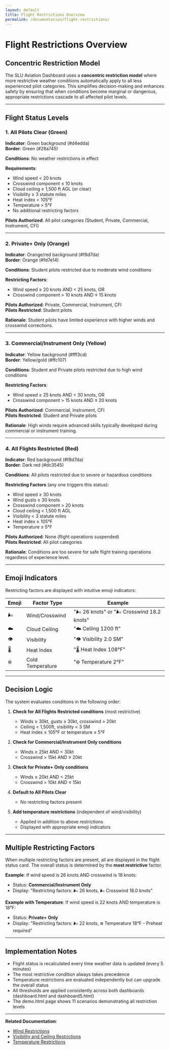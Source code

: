 ```yaml
---
layout: default
title: Flight Restrictions Overview
permalink: /documentation/flight-restrictions/
---
```


# Flight Restrictions Overview

## Concentric Restriction Model

The SLU Aviation Dashboard uses a **concentric restriction model** where more restrictive weather conditions automatically apply to all less experienced pilot categories. This simplifies decision-making and enhances safety by ensuring that when conditions become marginal or dangerous, appropriate restrictions cascade to all affected pilot levels.

---

## Flight Status Levels

### 1. All Pilots Clear (Green)

**Indicator**: Green background (#d4edda)  
**Border**: Green (#28a745)

**Conditions**: No weather restrictions in effect

**Requirements**:
- Wind speed < 20 knots
- Crosswind component ≤ 10 knots
- Cloud ceiling ≥ 1,500 ft AGL (or clear)
- Visibility ≥ 3 statute miles
- Heat index < 105°F
- Temperature > 5°F
- No additional restricting factors

**Pilots Authorized**: All pilot categories (Student, Private, Commercial, Instrument, CFI)

---

### 2. Private+ Only (Orange)

**Indicator**: Orange/red background (#f8d7da)  
**Border**: Orange (#fd7e14)

**Conditions**: Student pilots restricted due to moderate wind conditions

**Restricting Factors**:
- Wind speed ≥ 20 knots AND < 25 knots, OR
- Crosswind component > 10 knots AND ≤ 15 knots

**Pilots Authorized**: Private, Commercial, Instrument, CFI  
**Pilots Restricted**: Student pilots

**Rationale**: Student pilots have limited experience with higher winds and crosswind corrections.

---

### 3. Commercial/Instrument Only (Yellow)

**Indicator**: Yellow background (#fff3cd)  
**Border**: Yellow/gold (#ffc107)

**Conditions**: Student and Private pilots restricted due to high wind conditions

**Restricting Factors**:
- Wind speed ≥ 25 knots AND < 30 knots, OR
- Crosswind component > 15 knots AND ≤ 20 knots

**Pilots Authorized**: Commercial, Instrument, CFI  
**Pilots Restricted**: Student and Private pilots

**Rationale**: High winds require advanced skills typically developed during commercial or instrument training.

---

### 4. All Flights Restricted (Red)

**Indicator**: Red background (#f8d7da)  
**Border**: Dark red (#dc3545)

**Conditions**: All pilots restricted due to severe or hazardous conditions

**Restricting Factors** (any one triggers this status):
- Wind speed ≥ 30 knots
- Wind gusts ≥ 30 knots
- Crosswind component > 20 knots
- Cloud ceiling < 1,500 ft AGL
- Visibility < 3 statute miles
- Heat index ≥ 105°F
- Temperature ≤ 5°F

**Pilots Authorized**: None (flight operations suspended)  
**Pilots Restricted**: All pilot categories

**Rationale**: Conditions are too severe for safe flight training operations regardless of experience level.

---

## Emoji Indicators

Restricting factors are displayed with intuitive emoji indicators:

| Emoji | Factor Type | Example |
|-------|-------------|---------|
| 🌬️ | Wind/Crosswind | "🌬️ 26 knots" or "🌬️ Crosswind 18.2 knots" |
| ☁️ | Cloud Ceiling | "☁️ Ceiling 1200 ft" |
| 👁️ | Visibility | "👁️ Visibility 2.0 SM" |
| 🌡️ | Heat Index | "🌡️ Heat Index 108°F" |
| ❄️ | Cold Temperature | "❄️ Temperature 2°F" |

---

## Decision Logic

The system evaluates conditions in the following order:

1. **Check for All Flights Restricted conditions** (most restrictive)
   - Winds ≥ 30kt, gusts ≥ 30kt, crosswind > 20kt
   - Ceiling < 1,500ft, visibility < 3 SM
   - Heat index ≥ 105°F or temperature ≤ 5°F

2. **Check for Commercial/Instrument Only conditions**
   - Winds ≥ 25kt AND < 30kt
   - Crosswind > 15kt AND ≤ 20kt

3. **Check for Private+ Only conditions**
   - Winds ≥ 20kt AND < 25kt
   - Crosswind > 10kt AND ≤ 15kt

4. **Default to All Pilots Clear**
   - No restricting factors present

5. **Add temperature restrictions** (independent of wind/visibility)
   - Applied in addition to above restrictions
   - Displayed with appropriate emoji indicators

---

## Multiple Restricting Factors

When multiple restricting factors are present, all are displayed in the flight status card. The overall status is determined by the **most restrictive** factor.

**Example**: If wind speed is 26 knots AND crosswind is 18 knots:
- Status: **Commercial/Instrument Only**
- Display: "Restricting factors: 🌬️ 26 knots, 🌬️ Crosswind 18.0 knots"

**Example with Temperature**: If wind speed is 22 knots AND temperature is 18°F:
- Status: **Private+ Only**
- Display: "Restricting factors: 🌬️ 22 knots, ❄️ Temperature 18°F - Preheat required"

---

## Implementation Notes

- Flight status is recalculated every time weather data is updated (every 5 minutes)
- The most restrictive condition always takes precedence
- Temperature restrictions are evaluated independently but can upgrade the overall status
- All thresholds are applied consistently across both dashboards (dashboard.html and dashboard5.html)
- The demo.html page shows 11 scenarios demonstrating all restriction levels

---

**Related Documentation**:
- [Wind Restrictions](wind-restrictions.md)
- [Visibility and Ceiling Restrictions](visibility-ceiling-restrictions.md)
- [Temperature Restrictions](temperature-restrictions.md)

